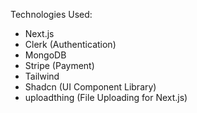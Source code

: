 Technologies Used:
 - Next.js
 - Clerk (Authentication)
 - MongoDB
 - Stripe (Payment)
 - Tailwind
 - Shadcn (UI Component Library)
 - uploadthing (File Uploading for Next.js)

